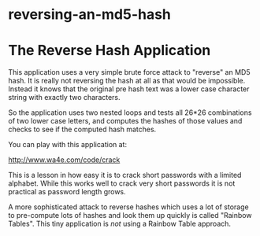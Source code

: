 # reversing-an-md5-hash

The Reverse Hash Application
============================

This application uses a very simple brute force attack to 
"reverse" an MD5 hash.  It is really not reversing the hash
at all as that would be impossible.  Instead it knows that 
the original pre hash text was a lower case character string with 
exactly two characters.

So the application uses two nested loops and tests all 
26*26 combinations of two lower case letters, and computes the
hashes of those values and checks to see if the computed hash
matches.

You can play with this application at:

http://www.wa4e.com/code/crack

This is a lesson in how easy it is to crack short passwords
with a limited alphabet.  While this works well to crack 
very short passwords it is not practical as password 
length grows.

A more sophisticated attack to reverse hashes which uses a 
lot of storage to pre-compute lots of hashes and look them up
quickly is called "Rainbow Tables".  This tiny application
is *not* using a Rainbow Table approach.

